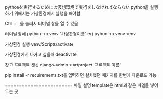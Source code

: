 pythonを実行するためには仮想環境で実行をしなければならない python을 실행하기 위해서는 가상환경에서 실행을 해야함

Ctrl + ` 을 눌러서 터미널 창을 열 수 있음

터미널 창에 python -m venv '가상환경이름' ex) pyhon -m venv venv

가상환경 실행 venv/Scripts/activate

가상환경에서 나가고 싶을때 deactivate

장고 프로젝트 생성 django-admin startproject '프로젝트 이름'

pip install -r requirements.txt를 입력하면 설치했던 패키지를 한번에 다운로드 가능

========================
파일 설명
template은 html과 같은 파일들 넣어두는 곳